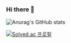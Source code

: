 ### Hi there 👋

![Anurag's GitHub stats](https://github-readme-stats.vercel.app/api?username=singhic&theme=material-palenight&show_icons=true)

[![Solved.ac
프로필](http://mazassumnida.wtf/api/v2/generate_badge?boj=singhik)](https://solved.ac/singhik)

